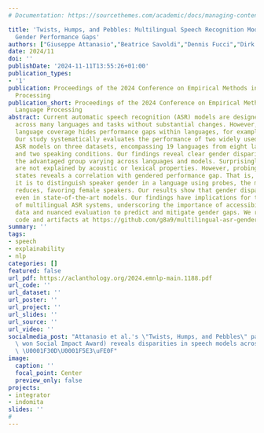 ```yaml
---
# Documentation: https://sourcethemes.com/academic/docs/managing-content/

title: 'Twists, Humps, and Pebbles: Multilingual Speech Recognition Models Exhibit
  Gender Performance Gaps'
authors: ["Giuseppe Attanasio","Beatrice Savoldi","Dennis Fucci","Dirk Hovy"]
date: 2024/11
doi: ''
publishDate: '2024-11-11T13:55:26+01:00'
publication_types:
- '1'
publication: Proceedings of the 2024 Conference on Empirical Methods in Natural Language
  Processing
publication_short: Proceedings of the 2024 Conference on Empirical Methods in Natural
  Language Processing
abstract: Current automatic speech recognition (ASR) models are designed to be used
  across many languages and tasks without substantial changes. However, this broad
  language coverage hides performance gaps within languages, for example, across genders.
  Our study systematically evaluates the performance of two widely used multilingual
  ASR models on three datasets, encompassing 19 languages from eight language families
  and two speaking conditions. Our findings reveal clear gender disparities, with
  the advantaged group varying across languages and models. Surprisingly, those gaps
  are not explained by acoustic or lexical properties. However, probing internal model
  states reveals a correlation with gendered performance gap. That is, the easier
  it is to distinguish speaker gender in a language using probes, the more the gap
  reduces, favoring female speakers. Our results show that gender disparities persist
  even in state-of-the-art models. Our findings have implications for the improvement
  of multilingual ASR systems, underscoring the importance of accessibility to training
  data and nuanced evaluation to predict and mitigate gender gaps. We release all
  code and artifacts at https://github.com/g8a9/multilingual-asr-gender-gap.
summary: ''
tags:
- speech
- explainability
- nlp
categories: []
featured: false
url_pdf: https://aclanthology.org/2024.emnlp-main.1188.pdf
url_code: ''
url_dataset: ''
url_poster: ''
url_project: ''
url_slides: ''
url_source: ''
url_video: ''
socialmedia_post: "Attanasio et al.'s \"Twists, Humps, and Pebbles\" paper (which\
  \ won Social Impact Award) reveals disparities in speech models across 19 languages!\
  \ \U0001F30D\U0001F5E3\uFE0F"
image:
  caption: ''
  focal_point: Center
  preview_only: false
projects:
- integrator
- indomita
slides: ''
# 
---
```

